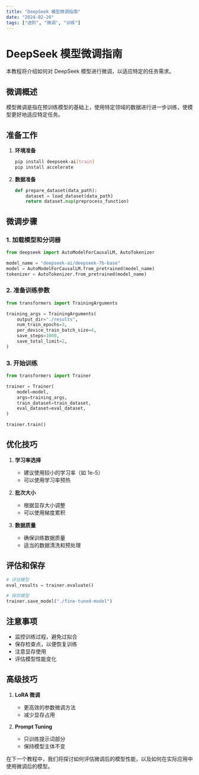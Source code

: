 ```yaml
---
title: "DeepSeek 模型微调指南"
date: "2024-02-20"
tags: ["进阶", "微调", "训练"]
---
```


# DeepSeek 模型微调指南

本教程将介绍如何对 DeepSeek 模型进行微调，以适应特定的任务需求。

## 微调概述

模型微调是指在预训练模型的基础上，使用特定领域的数据进行进一步训练，使模型更好地适应特定任务。

## 准备工作

1. **环境准备**
   ```bash
   pip install deepseek-ai[train]
   pip install accelerate
   ```

2. **数据准备**
   ```python
   def prepare_dataset(data_path):
       dataset = load_dataset(data_path)
       return dataset.map(preprocess_function)
   ```

## 微调步骤

### 1. 加载模型和分词器

```python
from deepseek import AutoModelForCausalLM, AutoTokenizer

model_name = "deepseek-ai/deepseek-7b-base"
model = AutoModelForCausalLM.from_pretrained(model_name)
tokenizer = AutoTokenizer.from_pretrained(model_name)
```

### 2. 准备训练参数

```python
from transformers import TrainingArguments

training_args = TrainingArguments(
    output_dir="./results",
    num_train_epochs=3,
    per_device_train_batch_size=4,
    save_steps=1000,
    save_total_limit=2,
)
```

### 3. 开始训练

```python
from transformers import Trainer

trainer = Trainer(
    model=model,
    args=training_args,
    train_dataset=train_dataset,
    eval_dataset=eval_dataset,
)

trainer.train()
```

## 优化技巧

1. **学习率选择**
   - 建议使用较小的学习率（如 1e-5）
   - 可以使用学习率预热
   
2. **批次大小**
   - 根据显存大小调整
   - 可以使用梯度累积

3. **数据质量**
   - 确保训练数据质量
   - 适当的数据清洗和预处理

## 评估和保存

```python
# 评估模型
eval_results = trainer.evaluate()

# 保存模型
trainer.save_model("./fine-tuned-model")
```

## 注意事项

- 监控训练过程，避免过拟合
- 保存检查点，以便恢复训练
- 注意显存使用
- 评估模型性能变化

## 高级技巧

1. **LoRA 微调**
   - 更高效的参数微调方法
   - 减少显存占用

2. **Prompt Tuning**
   - 只训练提示词部分
   - 保持模型主体不变

在下一个教程中，我们将探讨如何评估微调后的模型性能，以及如何在实际应用中使用微调后的模型。 